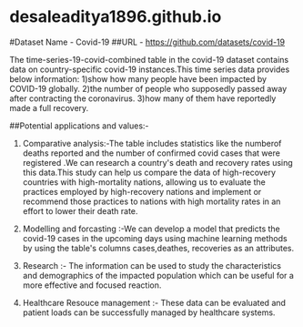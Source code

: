 # desaleaditya1896.github.io

#Dataset Name - Covid-19
##URL - https://github.com/datasets/covid-19

The time-series-19-covid-combined table in the covid-19 dataset contains data on country-specific covid-19 instances.This time series data provides below information:
1)show how many people have been impacted by COVID-19 globally.
2)the number of people who supposedly passed away after contracting the coronavirus.
3)how many of them have reportedly made a full recovery.

##Potential applications and values:-
1) Comparative analysis:-The table includes statistics like the numberof deaths reported and the number of confirmed covid cases that were registered .We can research a country's death
 and recovery rates using this data.This study can help us compare the data of high-recovery countries with high-mortality nations, allowing us to evaluate the
 practices employed by high-recovery nations and implement or recommend those practices to nations with high mortality rates in an effort to lower their death rate. 

2) Modelling and forcasting :-We can develop a model that predicts the covid-19 cases in the upcoming days using machine learning methods by using the table's columns cases,deathes,
recoveries as an attributes.

3) Research :- The information can be used to study the characteristics and demographics of the impacted population which can be useful for a more effective and focused reaction.

4) Healthcare Resouce management :- These data can be evaluated and patient loads can be successfully managed by healthcare systems.
